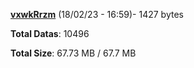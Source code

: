 [**vxwkRrzm**](/data/vxwkRrzm.txt) (18/02/23 - 16:59)- 1427 bytes

**Total Datas**: 10496

**Total Size**: 67.73 MB / 67.7 MB